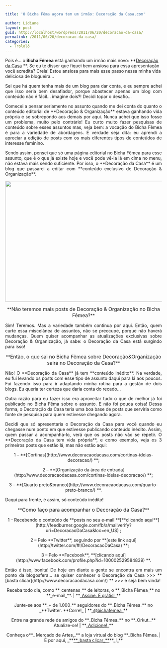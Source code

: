 ```yaml
---

title: 'O Bicha Fêma agora tem um irmão: Decoração da Casa.com'

author: Lidiane
layout: post
guid: http://localhost/wordpress/2011/06/20/decoracao-da-casa/
permalink: /2011/06/20/decoracao-da-casa/
categories:
  - Trololó
---
```

Pois é… o **Bicha Fêmea** está ganhando um irmão mais novo: **[Decoração da Casa](http://www.decoracaodacasa.com/) **. Se eu te disser que fiquei bem ansiosa para essa apresentação você acredita? Creia! Estou ansiosa para mais esse passo nessa minha vida deliciosa de blogueira…

<p style="text-align: justify;">
  Sei que há quem tenha mais de um blog para dar conta, e eu sempre achei que isso seria bem desafiador, porque abastecer apenas um blog com conteúdo não é fácil… imagine dois?! Decidi topar o desafio…
</p>

<!--more-->

<p style="text-align: justify;">
  Comecei a pensar seriamente no assunto quando me dei conta do quanto o conteúdo editorial de **Decoração & Organização** estava ganhando vida própria e se sobrepondo aos demais por aqui. Nunca achei que isso fosse um problema, muito pelo contrário! Eu curto muito fazer pesquisas de conteúdo sobre esses assuntos mas, veja bem: a vocação do Bicha Fêmea é para a variedade de abordagens. E verdade seja dita: eu aprendi a apreciar a edição de posts com os mais diferentes tipos de conteúdos de interesse feminino.
</p>

<p style="text-align: justify;">
  Sendo assim, pensei que só uma página editorial no Bicha Fêmea para esse assunto, que é o que já existe hoje e você pode vê-la lá em cima no menu, não estava mais sendo suficiente. Por isso, o **Decoração da Casa** é um blog que passarei a editar com **conteúdo exclusivo de Decoração & Organização**.
</p>

<p style="text-align: center;">
  <a href="http://www.trololodemulher.com.br/blog/wp-content/uploads/2011/06/Decoracao-da-Casa1.jpg"><img class="alignnone size-full wp-image-6537" title="Decoração da Casa" src="http://www.trololodemulher.com.br/blog/wp-content/uploads/2011/06/Decoracao-da-Casa1.jpg" alt="" width="600" height="388" /></a>
</p>

<p style="text-align: center;">
  **<span style="font-size: medium;">Não teremos mais posts de Decoração & Organização no Bicha Fêmea?</span>**
</p>

<p style="text-align: justify;">
  Sim! Teremos. Mas a variedade também continua por aqui. Então, quem curte essa miscelânea de assuntos, não se preocupe, porque não haverá mudanças. Quem quiser acompanhar as atualizações exclusivas sobre Decoração & Organização, já sabe: o Decoração da Casa está surgindo para isso!
</p>

<p style="text-align: center;">
  **<span style="font-size: medium;">Então, o que sai no Bicha Fêmea sobre Decoração&Organização sairá no Decoração da Casa?</span>**
</p>

<p style="text-align: justify;">
  Não! O **Decoração da Casa** já tem **conteúdo inédito**. Na verdade, eu fui levando os posts com esse tipo de assunto daqui para lá aos poucos. Fui fazendo isso para ir adaptando minha rotina para a gestão de dois blogs. Eu queria ter certeza que daria conta do recado…
</p>

<p style="text-align: justify;">
  Outra razão para eu fazer isso era aproveitar tudo o que de melhor já foi publicado no Bicha Fêma sobre o assunto. E não foi pouca coisa! Dessa forma, o Decoração da Casa teria uma boa base de posts que serviria como fonte de pesquisa para quem estivesse chegando agora.
</p>

<p style="text-align: justify;">
  Decidi que só apresentaria o Decoração da Casa para você quando eu chegasse num ponto em que estivesse publicando conteúdo inédito. Assim, quem passar a acompanhá-lo, verá que os posts não vão se repetir. O **Decoração da Casa tem vida própria**, e como exemplo, veja os 3 primeiros posts que estão lá, mas não estão aqui:
</p>

<p style="text-align: center;">
  1 – **[Cortinas](http://www.decoracaodacasa.com/cortinas-ideias-decoracao/) **;
</p>

<p style="text-align: center;">
  2 – **[Organização da área de entrada](http://www.decoracaodacasa.com/cortinas-ideias-decoracao/) **;
</p>

<p style="text-align: center;">
  3 – **[Quarto preto&branco](http://www.decoracaodacasa.com/quarto-preto-branco/) **.
</p>

Daqui para frente, é assim, só conteúdo inédito!

<p style="text-align: center;">
  **<span style="font-size: medium;">Como faço para acompanhar o Decoração da Casa?</span>**
</p>

<p style="text-align: center;">
  1 – Recebendo o conteúdo de **posts no seu e-mail **[**clicando aqui**](http://feedburner.google.com/fb/a/mailverify?uri=DecoracaoDaCasa&loc=en_US) ;
</p>

<p style="text-align: center;">
  2 – Pelo **Twitter**, seguindo por **[este link aqui](http://twitter.com/#!/DecoracaoDaCasa) **;
</p>

<p style="text-align: center;">
  3 – Pelo **Facebook**, **[clicando aqui](http://www.facebook.com/profile.php?id=100002529584839) **.
</p>

<p style="text-align: justify;">
  Então é isso, bonita! De hoje em diante a gente se encontra em mais um ponto da blogosfera… se quiser conhecer o Decoração da Casa >>> **[basta clicar](http://www.decoracaodacasa.com/) ** >>> e seja bem vinda!
</p>

<p style="text-align: center;">
  Receba todo dia, como **_centenas_** de leitoras, o **_Bicha Fêmea_** no **_e-mail_**. | **_<a href="http://feedburner.google.com/fb/a/mailverify?uri=blogbichafemea&loc=pt_BR">Assine. É grátis!</a>_**
</p>

<p style="text-align: center;">
  Junte-se aos **_+ de 1.000_** seguidores do **_Bicha Fêmea_** no _**Twitter. **Corre!_ | **_<a href="http://twitter.com/bichafemea">@bichafemea</a>_**
</p>

<p style="text-align: center;">
  Entre na grande rede de amigos do **_Bicha Fêmea_** no **_Orkut._** Atualize-se! | **_<a href="http://www.orkut.com.br/Main#Profile?uid=5161612886294499900">Adicione!</a>_**
</p>

<p style="text-align: center;">
  Conheça o**_ Mercado de Artes,_** a loja virtual do blog **_Bicha Fêmea. | É por aqui, _**<a href="http://www.trololodemulher.com.br/loja/">**_basta clicar_**</a>**_!_**
</p>